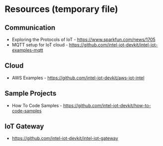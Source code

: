 Resources (temporary file)
==========================

Communication
-------------

 - Exploring the Protocols of IoT - https://www.sparkfun.com/news/1705
 - MQTT setup for IoT cloud - https://github.com/intel-iot-devkit/intel-iot-examples-mqtt

Cloud
-----

 - AWS Examples - https://github.com/intel-iot-devkit/aws-iot-intel

Sample Projects
---------------

 - How To Code Samples -
   https://github.com/intel-iot-devkit/how-to-code-samples

IoT Gateway
-----------

 - https://github.com/intel-iot-devkit/intel-iot-gateway